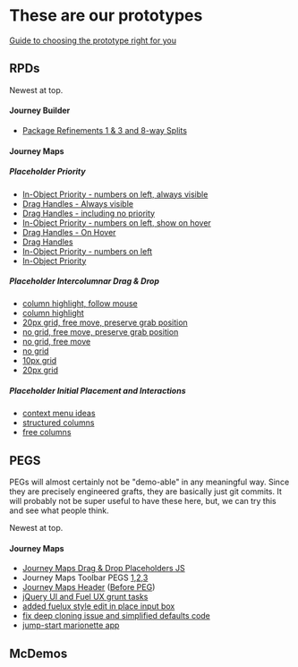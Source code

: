 These are our prototypes
===

[Guide to choosing the prototype right for you](http://dl.dropboxusercontent.com/u/2374831/site/WhichPrototype.png)


RPDs
---
Newest at top.


#### Journey Builder
- [Package Refinements 1 &amp; 3 and 8-way Splits](http://quiet-crag-9311.herokuapp.com/rpds/package-refinements/)

#### Journey Maps
##### Placeholder Priority
- [In-Object Priority - numbers on left, always visible](http://dl.dropboxusercontent.com/u/2374831/site/jm-priority/inline4-visible/index.html)
- [Drag Handles - Always visible](http://dl.dropboxusercontent.com/u/2374831/site/jm-priority/handles4-visible/index.html)
- [Drag Handles - including no priority](http://dl.dropboxusercontent.com/u/2374831/site/jm-priority/nopriority/index.html)
- [In-Object Priority - numbers on left, show on hover](http://dl.dropboxusercontent.com/u/2374831/site/jm-priority/inline3/index.html)
- [Drag Handles - On Hover](http://dl.dropboxusercontent.com/u/2374831/site/jm-priority/handles2/index.html)
- [Drag Handles](http://dl.dropboxusercontent.com/u/2374831/site/jm-priority/handles/index.html)
- [In-Object Priority - numbers on left](http://dl.dropboxusercontent.com/u/2374831/site/jm-priority/inline2/index.html)
- [In-Object Priority](http://dl.dropboxusercontent.com/u/2374831/site/jm-priority/inline/index.html)

##### Placeholder Intercolumnar Drag & Drop
- [column highlight, follow mouse](http://dl.dropboxusercontent.com/u/2374831/site/jm-columns/v8/index.html)
- [column highlight](http://dl.dropboxusercontent.com/u/2374831/site/jm-columns/v7/index.html)
- [20px grid, free move, preserve grab position](http://dl.dropboxusercontent.com/u/2374831/site/jm-columns/v6/index.html)
- [no grid, free move, preserve grab position](http://dl.dropboxusercontent.com/u/2374831/site/jm-columns/v5/index.html)
- [no grid, free move](http://dl.dropboxusercontent.com/u/2374831/site/jm-columns/v4/index.html)
- [no grid](http://dl.dropboxusercontent.com/u/2374831/site/jm-columns/v3/index.html)
- [10px grid](http://dl.dropboxusercontent.com/u/2374831/site/jm-columns/v2/index.html)
- [20px grid](http://dl.dropboxusercontent.com/u/2374831/site/jm-columns/v1/index.html)

##### Placeholder Initial Placement and Interactions
- [context menu ideas](http://dl.dropboxusercontent.com/u/2374831/site/jm-tool-palette/index.html)
- [structured columns](http://dl.dropboxusercontent.com/u/2374831/site/jm-0403-structured/index.html)
- [free columns](http://dl.dropboxusercontent.com/u/2374831/site/jm-0403-free/index.html)



PEGS
---

PEGs will almost certainly not be "demo-able" in any meaningful way. Since they are precisely engineered grafts, they are basically just git commits. It will probably not be super useful to have these here, but, we can try this and see what people think.

Newest at top.

#### Journey Maps
- [Journey Maps Drag & Drop Placeholders JS](http://jsfiddle.net/cmcculloh/T9AjU/)
- Journey Maps Toolbar PEGS [1](https://github.exacttarget.com/MarketingAutomation/journey-maps/commit/880cd0c46e7c389647948a5f03fcfa9bf9612fa6),[2](https://github.exacttarget.com/MarketingAutomation/journey-maps/commit/d9ef9a9f079564f5f1b5b3ce7aea3b0184865ca4),[3](https://github.exacttarget.com/MarketingAutomation/journey-maps/commit/bfaaebcf79c33a0a536527421edf53909b89733f)
- [Journey Maps Header](https://github.exacttarget.com/MarketingAutomation/journey-maps/pull/14/files) ([Before PEG](http://dl.dropboxusercontent.com/u/2374831/site/before-PEG.jpg))
- [jQuery UI and Fuel UX grunt tasks](https://github.exacttarget.com/MarketingAutomation/journey-maps/commit/b844ec25bb4afc99c0b2083612d6cfeb471a6e3b)
- [added fuelux style edit in place input box](https://github.exacttarget.com/MarketingAutomation/journey-maps/commit/295b08e634d5d0d267838f2c41b9736e68d7ea75)
- [fix deep cloning issue and simplified defaults code](https://github.exacttarget.com/MarketingAutomation/journey-maps/commit/6c72451e5cd99533537609d05ff666d4e96d8dc5)
- [jump-start marionette app](https://github.exacttarget.com/MarketingAutomation/journey-maps/commit/713fb04965288f1a69528f1260a76200bd45b23b)

McDemos
---
